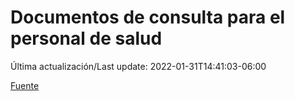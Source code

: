 # Documentos de consulta para el personal de salud

Última actualización/Last update: 2022-01-31T14:41:03-06:00

 [Fuente](https://coronavirus.gob.mx/personal-de-salud/documentos-de-consulta/)
